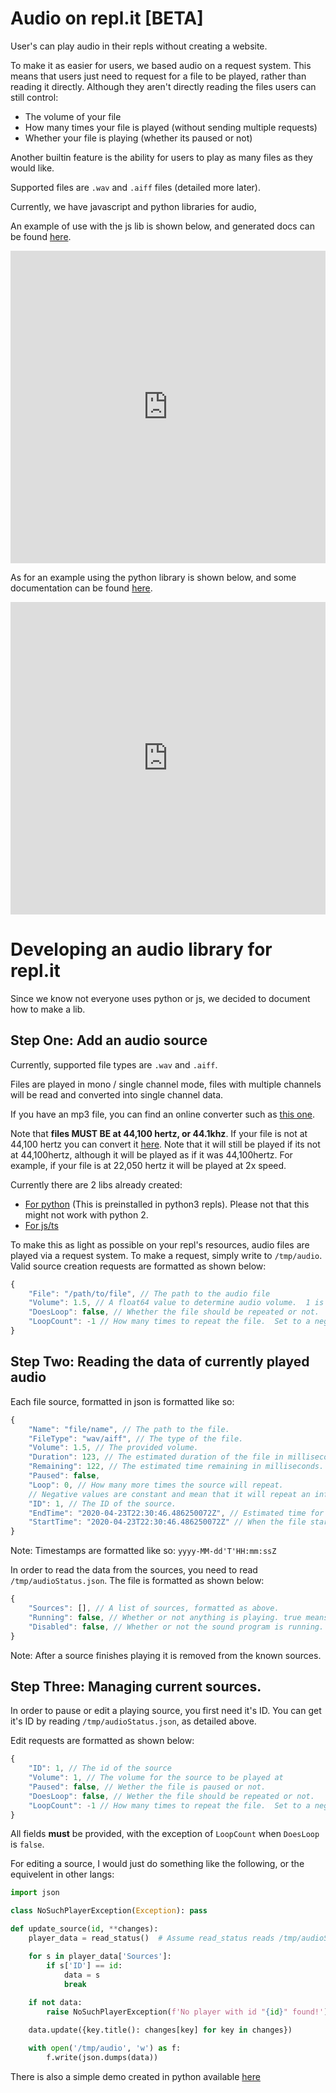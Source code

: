 # Audio on repl.it [BETA]

User's can play audio in their repls without creating a website.

To make it as easier for users, we based audio on a request system. This means that users just need to request for a file to be played, rather than reading it directly. Although they aren't directly reading the files users can still control:

+ The volume of your file
+ How many times your file is played (without sending multiple requests)
+ Whether your file is playing (whether its paused or not)

Another builtin feature is the ability for users to play as many files as they would like.

Supported files are `.wav` and `.aiff` files (detailed more later). 

Currently, we have javascript and python libraries for audio,

An example of use with the js lib is shown below, and generated docs can be found [here](https://audio-js-docs--allawesome497.repl.co/).

<iframe frameborder="0" width="100%" height="500px" src="https://repl.it/@turbio/audio-js-demo?lite=true"></iframe>

As for an example using the python library is shown below, and some documentation can be found [here](https://pypi.org/project/replit/).

<iframe frameborder="0" width="100%" height="500px" src="https://repl.it/@AllAwesome497/py-audio-demo?lite=true"></iframe>

# Developing an audio library for repl.it

Since we know not everyone uses python or js, we decided to document how to make a lib.

## Step One: Add an audio source


Currently, supported file types are `.wav` and `.aiff`.

Files are played in mono / single channel mode, files with multiple channels will be read and converted into single channel data.

If you have an mp3 file, you can find an online converter such as [this one](https://onlineaudioconverter.com/#).

Note that **files MUST BE at 44,100 hertz, or 44.1khz**. If your file is not at 44,100 hertz you can convert it [here](https://onlineaudioconverter.com/#). Note that it will still be played if its not at 44,100hertz, although it will be played as if it was 44,100hertz. For example, if your file is at 22,050 hertz it will be played at 2x speed.

Currently there are 2 libs already created:
+ [For python](https://pypi.org/project/replit/) (This is preinstalled in python3 repls). Please not that this might not work with python 2.
+ [For js/ts](https://github.com/replit/audio-js)

To make this as light as possible on your repl's resources, audio files are played via a request system.  To make a request, simply write to `/tmp/audio`. Valid source creation requests are formatted as shown below:

```js
{
	"File": "/path/to/file", // The path to the audio file
	"Volume": 1.5, // A float64 value to determine audio volume.  1 is the file's native volume. Defaults to 1.
	"DoesLoop": false, // Whether the file should be repeated or not.
	"LoopCount": -1 // How many times to repeat the file.  Set to a negative value to create an endless loop.
}
```

## Step Two:  Reading the data of currently played audio

Each file source, formatted in json is formatted like so:

```js
{
	"Name": "file/name", // The path to the file.
	"FileType": "wav/aiff", // The type of the file.
	"Volume": 1.5, // The provided volume.
	"Duration": 123, // The estimated duration of the file in milliseconds.
	"Remaining": 122, // The estimated time remaining in milliseconds.
	"Paused": false,
	"Loop": 0, // How many more times the source will repeat.
	// Negative values are constant and mean that it will repeat an infinite amount.
	"ID": 1, // The ID of the source.
	"EndTime": "2020-04-23T22:30:46.486250072Z", // Estimated time for the file to be done playing.
	"StartTime": "2020-04-23T22:30:46.486250072Z" // When the file started playing. 
}
```
Note: Timestamps are formatted like so: `yyyy-MM-dd'T'HH:mm:ssZ`


In order to read the data from the sources, you need to read `/tmp/audioStatus.json`.
The file is formatted as shown below:

```js
{
	"Sources": [], // A list of sources, formatted as above.
	"Running": false, // Whether or not anything is playing. true means sources are being played.
	"Disabled": false, // Whether or not the sound program is running. Should only be true if the repl is stopped.
}
```

Note: After a source finishes playing it is removed from the known sources.

## Step Three: Managing current sources.

In order to pause or edit a playing source, you first need it's ID.
You can get it's ID by reading `/tmp/audioStatus.json`, as detailed above.

Edit requests are formatted as shown below:
```js
{
	"ID": 1, // The id of the source
	"Volume": 1, // The volume for the source to be played at
	"Paused": false, // Wether the file is paused or not.
	"DoesLoop": false, // Wether the file should be repeated or not.
	"LoopCount": -1 // How many times to repeat the file.  Set to a negative value to create an endless loop.
}
```

All fields **must** be provided, with the exception of `LoopCount` when `DoesLoop` is `false`.

For editing a source, I would just do something like the following, or the equivelent in other langs:

```py
import json

class NoSuchPlayerException(Exception): pass

def update_source(id, **changes):
    player_data = read_status()  # Assume read_status reads /tmp/audioStatus.json

    for s in player_data['Sources']:
        if s['ID'] == id:
            data = s
            break
    
    if not data:
        raise NoSuchPlayerException(f'No player with id "{id}" found!')

    data.update({key.title(): changes[key] for key in changes})

    with open('/tmp/audio', 'w') as f:
        f.write(json.dumps(data))
```

There is also a simple demo created in python available [here](https://repl.it/@AllAwesome497/Audio-Demo)
